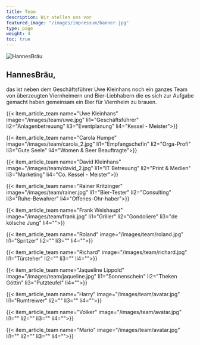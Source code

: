 ```yaml
---
title: Team
description: Wir stellen uns vor
featured_image: "/images/impressum/banner.jpg"
type: page
weight: 4
toc: true
---
```


<article>
    <a class="db pv4 ph3 ph0-l no-underline black">
      <div class="flex flex-column flex-row-ns">
        <div class="pr3-ns mb4 mb0-ns w-100 w-60-ns">
          <img src="/images/logo.png" class="db" alt="HannesBräu">
        </div>
        <div class="w-100 w-60-ns pl3-ns">
          <h1 class="f3 fw1 baskerville mt0 lh-title" style = "text-align: left">HannesBräu,</h1>
          <p class="f6 f5-l lh-copy" style = "text-align: left">
            das ist neben dem Geschäftsführer Uwe Kleinhans noch ein ganzes Team von überzeugten Viernheimern und Bier-Liebhabern die es sich zur Aufgabe gemacht haben gemeinsam ein Bier für Viernheim zu brauen.
          </p>
        </div>
      </div>
    </a>
  </article>

{{< item_article_team name="Uwe Kleinhans" image="/images/team/uwe.jpg" li1="Geschäftsführer" li2="Anlagenbetreuung" li3="Eventplanung" li4="Kessel - Meister">}}

{{< item_article_team name="Carola Humpe" image="/images/team/carola_2.jpg" li1="Empfangschefin" li2="Orga-Profi" li3="Gute Seele" li4="Women & Beer Beauftragte">}}

{{< item_article_team name="David Kleinhans" image="/images/team/david_2.jpg" li1="IT Betreuung" li2="Print & Medien" li3="Marketing" li4="Co. Kessel - Meister">}}

{{< item_article_team name="Rainer Kritzinger" image="/images/team/rainer.jpg" li1="Bier-Tester" li2="Consulting" li3="Ruhe-Bewahrer" li4="Offenes-Ohr-haber">}}

{{< item_article_team name="Frank Weishaupt" image="/images/team/frank.jpg" li1="Griller" li2="Gondoliere" li3="de kölsche Jung" li4="">}}

{{< item_article_team name="Roland" image="/images/team/roland.jpg" li1="Spritzer" li2="" li3="" li4="">}}

{{< item_article_team name="Richard" image="/images/team/richard.jpg" li1="Türsteher" li2="" li3="" li4="">}}

{{< item_article_team name="Jaqueline Lippold" image="/images/team/jaqueline.jpg" li1="Sonnenschein" li2="Theken Göttin" li3="Putzteufel" li4="">}}

{{< item_article_team name="Harry" image="/images/team/avatar.jpg" li1="Rumtreiwer" li2="" li3="" li4="">}}

{{< item_article_team name="Volker" image="/images/team/avatar.jpg" li1="" li2="" li3="" li4="">}}

{{< item_article_team name="Mario" image="/images/team/avatar.jpg" li1="" li2="" li3="" li4="">}}
